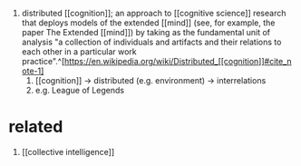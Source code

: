 1. distributed [[cognition]]; an approach to [[cognitive science]] research that deploys models of the extended [[mind]] (see, for example, the paper The Extended [[mind]]) by taking as the fundamental unit of analysis "a collection of individuals and artifacts and their relations to each other in a particular work practice".^[https://en.wikipedia.org/wiki/Distributed_[[cognition]]#cite_note-1]
	1. [[cognition]] → distributed (e.g. environment) → interrelations
	2. e.g. League of Legends

# related
1. [[collective intelligence]]